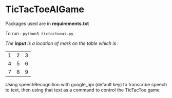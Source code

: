 # TicTacToeAIGame

Packages used are in **requirements.txt**

To run : `python3 tictactoeai.py`

*The **input** is a location of mark on the table which is :*

<table>
    <tr>
        <td>1</td>
        <td>2</td>
        <td>3</td>
    </tr>
    <tr>
        <td>4</td>
        <td>5</td>
        <td>6</td>
    </tr>
    <tr>
        <td>7</td>
        <td>8</td>
        <td>9</td>
    </tr>
</table>

Using speechRecognition with google_api (default key) to transcribe speech to text, then using that text as a command to control the TicTacToe game
